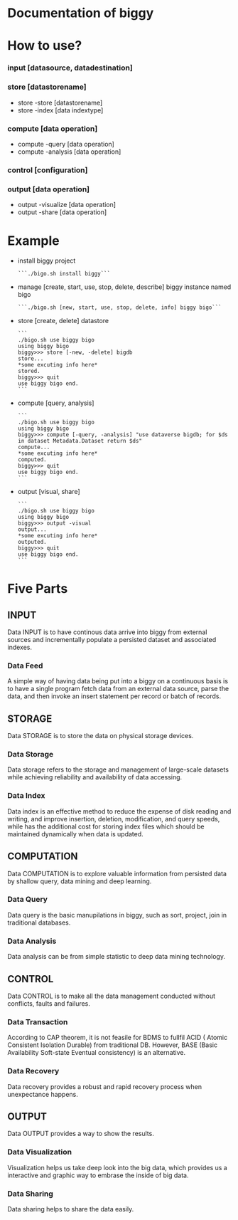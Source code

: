 # Documentation of biggy

# How to use?

### input [datasource, datadestination]

### store [datastorename]
* store -store [datastorename]
* store -index [data indextype]

### compute [data operation]
* compute -query [data operation]
* compute -analysis [data operation]

### control [configuration]

### output [data operation]
* output -visualize [data operation]
* output -share [data operation]

# Example
* install biggy project
      
      ```./bigo.sh install biggy```
* manage [create, start, use, stop, delete, describe] biggy instance named bigo
      
      ```./bigo.sh [new, start, use, stop, delete, info] biggy bigo```
* store [create, delete] datastore

      ```
      ./bigo.sh use biggy bigo
      using biggy bigo
      biggy>>> store [-new, -delete] bigdb
      store...
      *some excuting info here*
      stored.
	  biggy>>> quit
      use biggy bigo end.
      ```
* compute [query, analysis]

      ```
      ./bigo.sh use biggy bigo
      using biggy bigo
      biggy>>> compute [-query, -analysis] "use dataverse bigdb; for $ds in dataset Metadata.Dataset return $ds"
      compute...
      *some excuting info here*
      computed.
	  biggy>>> quit
      use biggy bigo end.
      ```
* output [visual, share]

      ```
      ./bigo.sh use biggy bigo
      using biggy bigo
      biggy>>> output -visual
      output...
      *some excuting info here*
      outputed.
	  biggy>>> quit
      use biggy bigo end.
      ```
      
# Five Parts

## INPUT
Data INPUT is to have continous data arrive into biggy from external sources and incrementally populate a persisted dataset and associated indexes.

### Data Feed
A simple way of having data being put into a biggy on a continuous basis is to have a single program fetch data from an external data source, parse the data, and then invoke an insert statement per record or batch of records.

## STORAGE
Data STORAGE is to store the data on physical storage devices.

### Data Storage
Data storage refers to the storage and management of large-scale datasets while achieving reliability and availability of data accessing.

### Data Index
Data index is an effective method to reduce the expense of disk reading and writing, and improve insertion, deletion, modification, and query speeds, while has the additional cost for storing index files which should be maintained dynamically when data is updated.

## COMPUTATION
Data COMPUTATION is to explore valuable information from persisted data by shallow query, data mining and deep learning.

### Data Query
Data query is the basic manupilations in biggy, such as sort, project, join in traditional databases. 

### Data Analysis
Data analysis can be from simple statistic to deep data mining technology.

## CONTROL
Data CONTROL is to make all the data management conducted without conflicts, faults and failures.

### Data Transaction
According to CAP theorem, it is not feasile for BDMS to fullfil ACID ( Atomic Consistent Isolation Durable) from traditional DB. However, BASE (Basic Availability Soft-state Eventual consistency) is an alternative.

### Data Recovery
Data recovery provides a robust and rapid recovery process when unexpectance happens.

## OUTPUT
Data OUTPUT provides a way to show the results.

### Data Visualization
Visualization helps us take deep look into the big data, which provides us a interactive and graphic way to embrase the inside of big data.

### Data Sharing
Data sharing helps to share the data easily.
